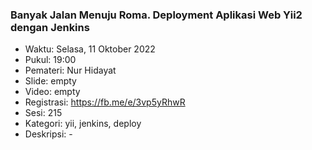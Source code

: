 ### Banyak Jalan Menuju Roma. Deployment Aplikasi Web Yii2 dengan Jenkins

- Waktu: Selasa, 11 Oktober 2022
- Pukul: 19:00
- Pemateri: Nur Hidayat
- Slide: empty
- Video: empty
- Registrasi: https://fb.me/e/3vp5yRhwR
- Sesi: 215
- Kategori: yii, jenkins, deploy
- Deskripsi: -
